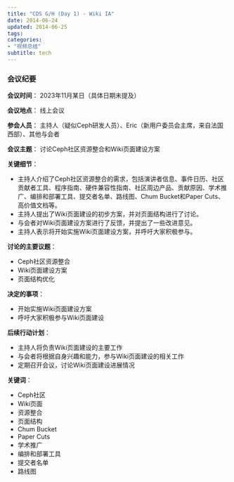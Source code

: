 ```yaml
---
title: "CDS G/H (Day 1) - Wiki IA"
date: 2014-06-24
updated: 2014-06-25
tags:
categories:
- "视频总结"
subtitle: tech
---
```




### 会议纪要

**会议时间**： 2023年11月某日（具体日期未提及）

**会议地点**： 线上会议

**参会人员**： 主持人（疑似Ceph研发人员）、Eric（新用户委员会主席，来自法国西部）、其他与会者

**会议主题**： 讨论Ceph社区资源整合和Wiki页面建设方案

**关键细节**：

* 主持人介绍了Ceph社区资源整合的需求，包括演讲者信息、事件日历、社区贡献者工具、程序指南、硬件兼容性指南、社区周边产品、贡献原因、学术推广、编排和部署工具、提交者名单、路线图、Chum Bucket和Paper Cuts、高价值文档等。
* 主持人提出了Wiki页面建设的初步方案，并对页面结构进行了讨论。
* 与会者对Wiki页面建设方案进行了反馈，并提出了一些改进意见。
* 主持人表示将开始实施Wiki页面建设方案，并呼吁大家积极参与。

**讨论的主要议题**：

* Ceph社区资源整合
* Wiki页面建设方案
* 页面结构优化

**决定的事项**：

* 开始实施Wiki页面建设方案
* 呼吁大家积极参与Wiki页面建设

**后续行动计划**：

* 主持人将负责Wiki页面建设的主要工作
* 与会者将根据自身兴趣和能力，参与Wiki页面建设的相关工作
* 定期召开会议，讨论Wiki页面建设进展情况

**关键词**：

* Ceph社区
* Wiki页面
* 资源整合
* 页面结构
* Chum Bucket
* Paper Cuts
* 学术推广
* 编排和部署工具
* 提交者名单
* 路线图